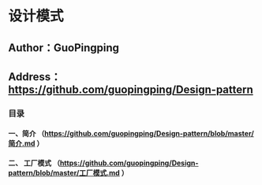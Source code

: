 设计模式
===========
Author：GuoPingping
-------------------
Address：https://github.com/guopingping/Design-pattern
-------------------------------------------------------
### 目录
#### 一、简介 （https://github.com/guopingping/Design-pattern/blob/master/简介.md ）
#### 二、 工厂模式 （https://github.com/guopingping/Design-pattern/blob/master/工厂模式.md ）